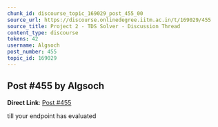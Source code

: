 ```yaml
---
chunk_id: discourse_topic_169029_post_455_00
source_url: https://discourse.onlinedegree.iitm.ac.in/t/169029/455
source_title: Project 2 - TDS Solver - Discussion Thread
content_type: discourse
tokens: 42
username: Algsoch
post_number: 455
topic_id: 169029
---
```


## Post #455 by Algsoch

**Direct Link**: [Post #455](https://discourse.onlinedegree.iitm.ac.in/t/169029/455)

till your endpoint has evaluated
